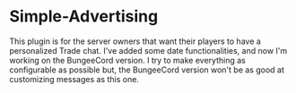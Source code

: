 # Simple-Advertising
This plugin is for the server owners that want their players to have a personalized Trade chat.
I've added some date functionalities, and now I'm working on the BungeeCord version.
I try to make everything as configurable as possible but, the BungeeCord version won't be as good at customizing messages as this one.
